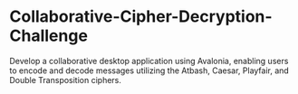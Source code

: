 # Collaborative-Cipher-Decryption-Challenge
Develop a collaborative desktop application using Avalonia, enabling users to encode and decode messages utilizing the Atbash, Caesar, Playfair, and Double Transposition ciphers.
